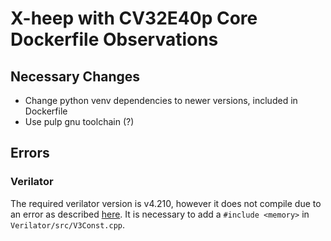 # X-heep with CV32E40p Core Dockerfile Observations

## Necessary Changes

- Change python venv dependencies to newer versions, included in Dockerfile
- Use pulp gnu toolchain (?)


## Errors

### Verilator

The required verilator version is v4.210, however it does not compile due to an error as described [here](https://github.com/verilator/verilator/issues/5162). It is necessary to add a `#include <memory>` in `Verilator/src/V3Const.cpp`.